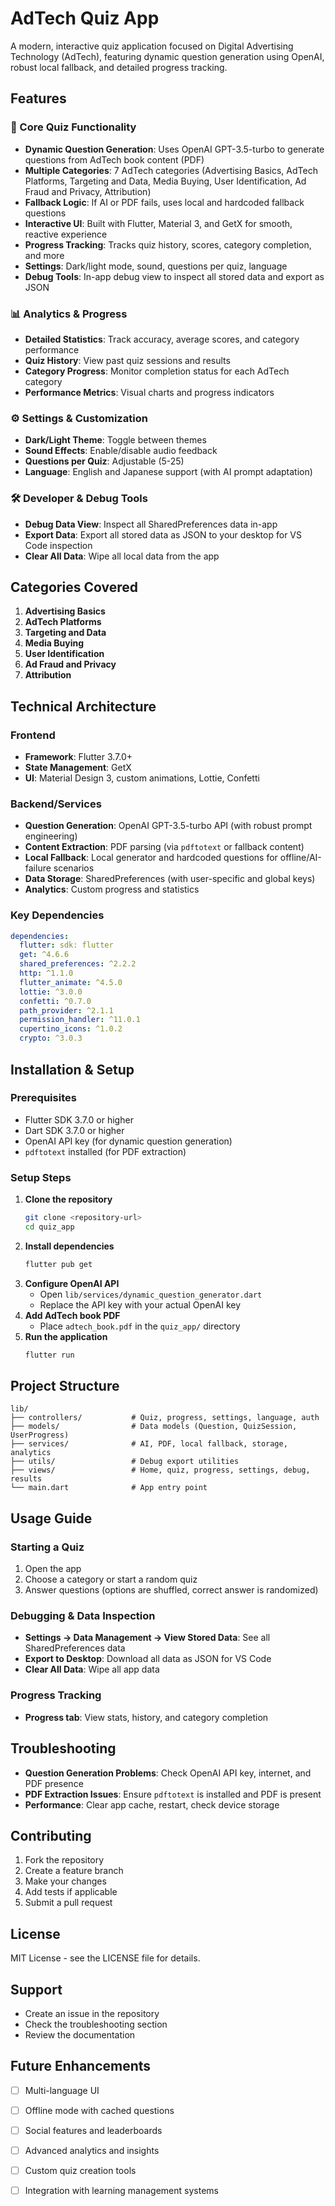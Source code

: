 # AdTech Quiz App

A modern, interactive quiz application focused on Digital Advertising Technology (AdTech), featuring dynamic question generation using OpenAI, robust local fallback, and detailed progress tracking.

## Features

### 🎯 Core Quiz Functionality
- **Dynamic Question Generation**: Uses OpenAI GPT-3.5-turbo to generate questions from AdTech book content (PDF)
- **Multiple Categories**: 7 AdTech categories (Advertising Basics, AdTech Platforms, Targeting and Data, Media Buying, User Identification, Ad Fraud and Privacy, Attribution)
- **Fallback Logic**: If AI or PDF fails, uses local and hardcoded fallback questions
- **Interactive UI**: Built with Flutter, Material 3, and GetX for smooth, reactive experience
- **Progress Tracking**: Tracks quiz history, scores, category completion, and more
- **Settings**: Dark/light mode, sound, questions per quiz, language
- **Debug Tools**: In-app debug view to inspect all stored data and export as JSON

### 📊 Analytics & Progress
- **Detailed Statistics**: Track accuracy, average scores, and category performance
- **Quiz History**: View past quiz sessions and results
- **Category Progress**: Monitor completion status for each AdTech category
- **Performance Metrics**: Visual charts and progress indicators

### ⚙️ Settings & Customization
- **Dark/Light Theme**: Toggle between themes
- **Sound Effects**: Enable/disable audio feedback
- **Questions per Quiz**: Adjustable (5-25)
- **Language**: English and Japanese support (with AI prompt adaptation)

### 🛠️ Developer & Debug Tools
- **Debug Data View**: Inspect all SharedPreferences data in-app
- **Export Data**: Export all stored data as JSON to your desktop for VS Code inspection
- **Clear All Data**: Wipe all local data from the app

## Categories Covered

1. **Advertising Basics**
2. **AdTech Platforms**
3. **Targeting and Data**
4. **Media Buying**
5. **User Identification**
6. **Ad Fraud and Privacy**
7. **Attribution**

## Technical Architecture

### Frontend
- **Framework**: Flutter 3.7.0+
- **State Management**: GetX
- **UI**: Material Design 3, custom animations, Lottie, Confetti

### Backend/Services
- **Question Generation**: OpenAI GPT-3.5-turbo API (with robust prompt engineering)
- **Content Extraction**: PDF parsing (via `pdftotext` or fallback content)
- **Local Fallback**: Local generator and hardcoded questions for offline/AI-failure scenarios
- **Data Storage**: SharedPreferences (with user-specific and global keys)
- **Analytics**: Custom progress and statistics

### Key Dependencies
```yaml
dependencies:
  flutter: sdk: flutter
  get: ^4.6.6
  shared_preferences: ^2.2.2
  http: ^1.1.0
  flutter_animate: ^4.5.0
  lottie: ^3.0.0
  confetti: ^0.7.0
  path_provider: ^2.1.1
  permission_handler: ^11.0.1
  cupertino_icons: ^1.0.2
  crypto: ^3.0.3
```

## Installation & Setup

### Prerequisites
- Flutter SDK 3.7.0 or higher
- Dart SDK 3.7.0 or higher
- OpenAI API key (for dynamic question generation)
- `pdftotext` installed (for PDF extraction)

### Setup Steps
1. **Clone the repository**
   ```bash
   git clone <repository-url>
   cd quiz_app
   ```
2. **Install dependencies**
   ```bash
   flutter pub get
   ```
3. **Configure OpenAI API**
   - Open `lib/services/dynamic_question_generator.dart`
   - Replace the API key with your actual OpenAI key
4. **Add AdTech book PDF**
   - Place `adtech_book.pdf` in the `quiz_app/` directory
5. **Run the application**
   ```bash
   flutter run
   ```

## Project Structure

```
lib/
├── controllers/           # Quiz, progress, settings, language, auth
├── models/                # Data models (Question, QuizSession, UserProgress)
├── services/              # AI, PDF, local fallback, storage, analytics
├── utils/                 # Debug export utilities
├── views/                 # Home, quiz, progress, settings, debug, results
└── main.dart              # App entry point
```

## Usage Guide

### Starting a Quiz
1. Open the app
2. Choose a category or start a random quiz
3. Answer questions (options are shuffled, correct answer is randomized)

### Debugging & Data Inspection
- **Settings → Data Management → View Stored Data**: See all SharedPreferences data
- **Export to Desktop**: Download all data as JSON for VS Code
- **Clear All Data**: Wipe all app data

### Progress Tracking
- **Progress tab**: View stats, history, and category completion

## Troubleshooting
- **Question Generation Problems**: Check OpenAI API key, internet, and PDF presence
- **PDF Extraction Issues**: Ensure `pdftotext` is installed and PDF is present
- **Performance**: Clear app cache, restart, check device storage

## Contributing
1. Fork the repository
2. Create a feature branch
3. Make your changes
4. Add tests if applicable
5. Submit a pull request

## License
MIT License - see the LICENSE file for details.

## Support
- Create an issue in the repository
- Check the troubleshooting section
- Review the documentation

## Future Enhancements
- [ ] Multi-language UI
- [ ] Offline mode with cached questions
- [ ] Social features and leaderboards
- [ ] Advanced analytics and insights
- [ ] Custom quiz creation tools
- [ ] Integration with learning management systems

